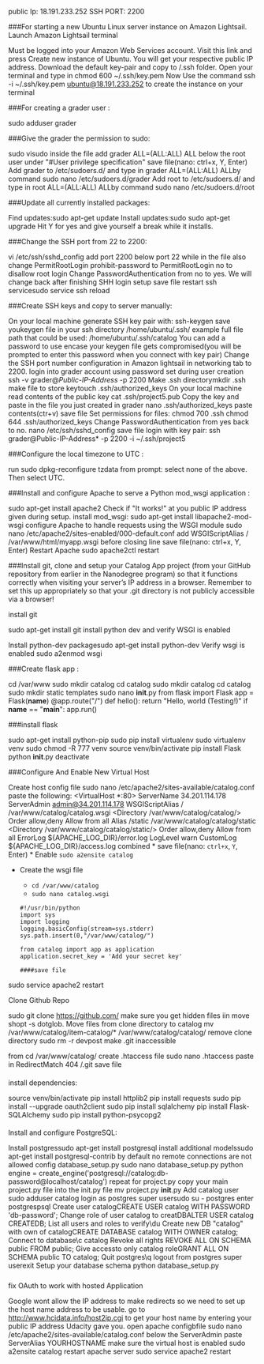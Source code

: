 

public Ip: 18.191.233.252
SSH PORT: 2200

###For starting a new Ubuntu Linux server instance on Amazon Lightsail.
Launch Amazon Lightsail terminal

Must be logged into your Amazon Web Services account.
Visit this link and press Create new instance of Ubuntu.
You will get your respective public IP address.
Download the default key-pair and copy to /.ssh folder.
Open your terminal and type in chmod 600 ~/.ssh/key.pem
Now Use the command ssh -i ~/.ssh/key.pem ubuntu@18.191.233.252 to create the instance on your terminal

###For creating a grader user :

sudo adduser grader

###Give the grader the permission to sudo:

sudo visudo
inside the file add grader ALL=(ALL:ALL) ALL below the root user under "#User privilege specification"
save file(nano: ctrl+x, Y, Enter)
Add grader to /etc/sudoers.d/ and type in grader ALL=(ALL:ALL) ALLby command sudo nano /etc/sudoers.d/grader
Add root to /etc/sudoers.d/ and type in root ALL=(ALL:ALL) ALLby command sudo nano /etc/sudoers.d/root

###Update all currently installed packages:

Find updates:sudo apt-get update
Install updates:sudo sudo apt-get upgrade Hit Y for yes and give yourself a break while it installs.

###Change the SSH port from 22 to 2200: 

vi /etc/ssh/sshd_config add port 2200 below port 22
while in the file also change PermitRootLogin prohibit-password to PermitRootLogin no to disallow root login
Change PasswordAuthentication from no to yes. We will change back after finishing SHH login setup
save file
restart ssh servicesudo service ssh reload

###Create SSH keys and copy to server manually:

On your local machine generate SSH key pair with: ssh-keygen
save youkeygen file in your ssh directory /home/ubuntu/.ssh/ example full file path that could be used: /home/ubuntu/.ssh/catalog
You can add a password to use encase your keygen file gets compromised(you will be prompted to enter this password when you connect with key pair)
Change the SSH port number configuration in Amazon lightsail in networking tab to 2200.
login into grader account using password set during user creation ssh -v grader@*Public-IP-Address* -p 2200
Make .ssh directorymkdir .ssh
make file to store keytouch .ssh/authorized_keys
On your local machine read contents of the public key cat .ssh/project5.pub
Copy the key and paste in the file you just created in grader nano .ssh/authorized_keys paste contents(ctr+v)
save file
Set permissions for files: chmod 700 .ssh chmod 644 .ssh/authorized_keys
Change PasswordAuthentication from yes back to no. nano /etc/ssh/sshd_config
save file
login with key pair: ssh grader@Public-IP-Address* -p 2200 -i ~/.ssh/project5

###Configure the local timezone to UTC :

run sudo dpkg-reconfigure tzdata from prompt: select none of the above. Then select UTC.

###Install and configure Apache to serve a Python mod_wsgi application :

sudo apt-get install apache2 Check if "It works!" at you public IP address given during setup.
install mod_wsgi: sudo apt-get install libapache2-mod-wsgi
configure Apache to handle requests using the WSGI module sudo nano /etc/apache2/sites-enabled/000-default.conf
add WSGIScriptAlias / /var/www/html/myapp.wsgi before </VirtualHost> closing line
save file(nano: ctrl+x, Y, Enter)
Restart Apache sudo apache2ctl restart

###Install git, clone and setup your Catalog App project (from your GitHub repository from earlier in the Nanodegree program) so that it functions correctly when visiting your server’s IP address in a browser. Remember to set this up appropriately so that your .git directory is not publicly accessible via a browser!

install git

sudo apt-get install git
install python dev and verify WSGI is enabled

Install python-dev packagesudo apt-get install python-dev
Verify wsgi is enabled sudo a2enmod wsgi

###Create flask app :

cd /var/www
sudo mkdir catalog
cd catalog
sudo mkdir catalog
cd catalog
sudo mkdir static templates
sudo nano __init__.py
 from flask import Flask
app = Flask(__name__)
@app.route("/")
def hello():
    return "Hello, world (Testing!)"
if __name__ == "__main__":
app.run()

###install flask

sudo apt-get install python-pip
sudo pip install virtualenv
sudo virtualenv venv
sudo chmod -R 777 venv
source venv/bin/activate
pip install Flask
python __init__.py
deactivate

###Configure And Enable New Virtual Host

Create host config file sudo nano /etc/apache2/sites-available/catalog.conf
paste the following:
<VirtualHost *:80>
  ServerName 34.201.114.178
  ServerAdmin admin@34.201.114.178
  WSGIScriptAlias / /var/www/catalog/catalog.wsgi
  <Directory /var/www/catalog/catalog/>
      Order allow,deny
      Allow from all
  </Directory>
  Alias /static /var/www/catalog/catalog/static
  <Directory /var/www/catalog/catalog/static/>
      Order allow,deny
      Allow from all
  </Directory>
  ErrorLog ${APACHE_LOG_DIR}/error.log
  LogLevel warn
  CustomLog ${APACHE_LOG_DIR}/access.log combined
</VirtualHost>
    * save file(nano: `ctrl+x`, `Y`, Enter)
    * Enable `sudo a2ensite catalog`

* Create the wsgi file
    * `cd /var/www/catalog`
    * `sudo nano catalog.wsgi`

    ```
  #!/usr/bin/python
  import sys
  import logging
  logging.basicConfig(stream=sys.stderr)
  sys.path.insert(0,"/var/www/catalog/")

  from catalog import app as application
  application.secret_key = 'Add your secret key'
  
  ####save file

sudo service apache2 restart

Clone Github Repo

sudo git clone https://github.com/
make sure you get hidden files iin move shopt -s dotglob. Move files from clone directory to catalog mv /var/www/catalog/item-catalog/* /var/www/catalog/catalog/
remove clone directory sudo rm -r devpost
make .git inaccessible

from cd /var/www/catalog/ create .htaccess file sudo nano .htaccess
paste in RedirectMatch 404 /\.git
save file

####
install dependencies:

source venv/bin/activate
pip install httplib2
pip install requests
sudo pip install --upgrade oauth2client
sudo pip install sqlalchemy
pip install Flask-SQLAlchemy
sudo pip install python-psycopg2

####
Install and configure PostgreSQL:

Install postgressudo apt-get install postgresql
install additional modelssudo apt-get install postgresql-contrib
by default no remote connections are not allowed
config database_setup.py sudo nano database_setup.py
python engine = create_engine('postgresql://catalog:db-password@localhost/catalog')
repeat for project.py
copy your main project.py file into the init.py file mv project.py __init__.py
Add catalog user sudo adduser catalog
login as postgres super usersudo su - postgres
enter postgrespsql
Create user catalogCREATE USER catalog WITH PASSWORD 'db-password';
Change role of user catalog to creatDBALTER USER catalog CREATEDB;
List all users and roles to verify\du
Create new DB "catalog" with own of catalogCREATE DATABASE catalog WITH OWNER catalog;
Connect to database\c catalog
Revoke all rights REVOKE ALL ON SCHEMA public FROM public;
Give accessto only catalog roleGRANT ALL ON SCHEMA public TO catalog;
Quit postgres\q
logout from postgres super userexit
Setup your database schema python database_setup.py

#####
fix OAuth to work with hosted Application

Google wont allow the IP address to make redirects so we need to set up the host name address to be usable.
go to http://www.hcidata.info/host2ip.cgi to get your host name by entering your public IP address Udacity gave you.
open apache configbfile sudo nano /etc/apache2/sites-available/catalog.conf
below the ServerAdmin paste ServerAlias YOURHOSTNAME
make sure the virtual host is enabled sudo a2ensite catalog
restart apache server sudo service apache2 restart


